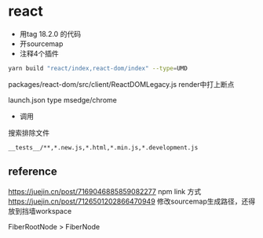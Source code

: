 # react

- 用tag 18.2.0 的代码
- 开sourcemap
- 注释4个插件

```sh
yarn build "react/index,react-dom/index" --type=UMD
```

packages/react-dom/src/client/ReactDOMLegacy.js render中打上断点

launch.json
type msedge/chrome

- 调用

搜索排除文件

```
__tests__/**,*.new.js,*.html,*.min.js,*.development.js
```

## reference

<https://juejin.cn/post/7169046885859082277> npm link 方式
<https://juejin.cn/post/7126501202866470949> 修改sourcemap生成路径，还得放到挡墙workspace

FiberRootNode > FiberNode

